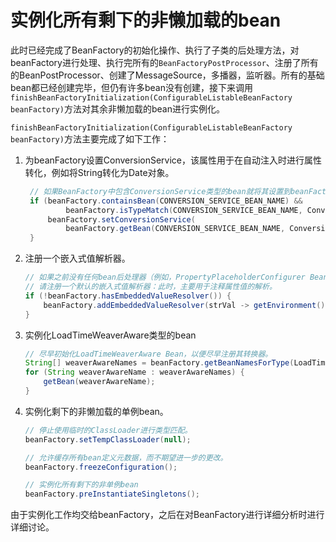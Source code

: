 # 实例化所有剩下的非懒加载的bean

此时已经完成了BeanFactory的初始化操作、执行了子类的后处理方法，对beanFactory进行处理、执行完所有的`BeanFactoryPostProcessor`、注册了所有的BeanPostProcessor、创建了MessageSource，多播器，监听器。所有的基础bean都已经创建完毕，但仍有许多bean没有创建，接下来调用`finishBeanFactoryInitialization(ConfigurableListableBeanFactory beanFactory)`方法对其余非懒加载的bean进行实例化。

`finishBeanFactoryInitialization(ConfigurableListableBeanFactory beanFactory)`方法主要完成了如下工作：

1. 为beanFactory设置ConversionService，该属性用于在自动注入时进行属性转化，例如将String转化为Date对象。

   ```java
    // 如果BeanFactory中包含ConversionService类型的bean就将其设置到beanFactory中
    if (beanFactory.containsBean(CONVERSION_SERVICE_BEAN_NAME) &&
            beanFactory.isTypeMatch(CONVERSION_SERVICE_BEAN_NAME, ConversionService.class)) {
        beanFactory.setConversionService(
            beanFactory.getBean(CONVERSION_SERVICE_BEAN_NAME, ConversionService.class));
    }
   ```

2. 注册一个嵌入式值解析器。

    ```java
    // 如果之前没有任何bean后处理器（例如，PropertyPlaceholderConfigurer Bean）进行过任何注册，
    // 请注册一个默认的嵌入式值解析器：此时，主要用于注释属性值的解析。
    if (!beanFactory.hasEmbeddedValueResolver()) {
        beanFactory.addEmbeddedValueResolver(strVal -> getEnvironment().resolvePlaceholders(strVal));
    }
    ```

3. 实例化LoadTimeWeaverAware类型的bean

    ```java
    // 尽早初始化LoadTimeWeaverAware Bean，以便尽早注册其转换器。
    String[] weaverAwareNames = beanFactory.getBeanNamesForType(LoadTimeWeaverAware.class, false, false);
    for (String weaverAwareName : weaverAwareNames) {
        getBean(weaverAwareName);
    }
    ```

4. 实例化剩下的非懒加载的单例bean。

    ```java
    // 停止使用临时的ClassLoader进行类型匹配。
    beanFactory.setTempClassLoader(null);

    // 允许缓存所有bean定义元数据，而不期望进一步的更改。
    beanFactory.freezeConfiguration();

    // 实例化所有剩下的非单例bean
    beanFactory.preInstantiateSingletons();
    ```

由于实例化工作均交给beanFactory，之后在对BeanFactory进行详细分析时进行详细讨论。
